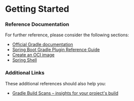 # Getting Started

### Reference Documentation
For further reference, please consider the following sections:

* [Official Gradle documentation](https://docs.gradle.org)
* [Spring Boot Gradle Plugin Reference Guide](https://docs.spring.io/spring-boot/3.3.4/gradle-plugin)
* [Create an OCI image](https://docs.spring.io/spring-boot/3.3.4/gradle-plugin/packaging-oci-image.html)
* [Spring Shell](https://spring.io/projects/spring-shell)

### Additional Links
These additional references should also help you:

* [Gradle Build Scans – insights for your project's build](https://scans.gradle.com#gradle)

